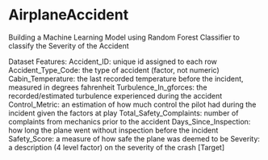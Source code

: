 # AirplaneAccident
Building a Machine Learning Model using Random Forest Classifier to classify the Severity of the Accident

Dataset Features:
Accident_ID:                unique id assigned to each row
Accident_Type_Code:           the type of accident (factor, not numeric)
Cabin_Temperature:            the last recorded temperature before the incident, measured in degrees fahrenheit
Turbulence_In_gforces:      the recorded/estimated turbulence experienced during the accident
Control_Metric:               an estimation of how much control the pilot had during the incident given the factors at play
Total_Safety_Complaints:     number of complaints from mechanics prior to the accident
Days_Since_Inspection:        how long the plane went without inspection before the incident
Safety_Score:                 a measure of how safe the plane was deemed to be
Severity:                    a description (4 level factor) on the severity of the crash [Target]
